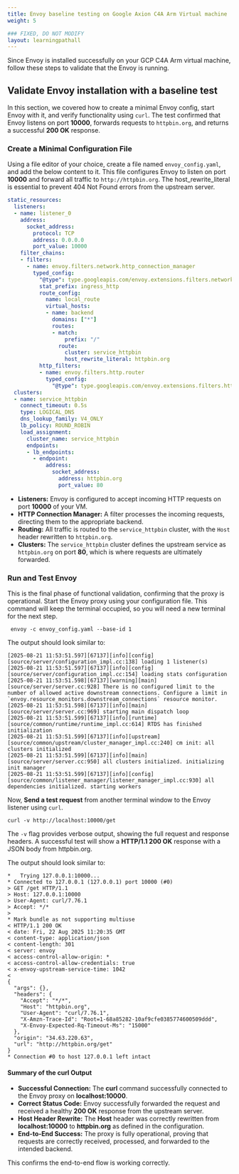 ```yaml
---
title: Envoy baseline testing on Google Axion C4A Arm Virtual machine
weight: 5

### FIXED, DO NOT MODIFY
layout: learningpathall
---
```



Since Envoy is installed successfully on your GCP C4A Arm virtual machine, follow these steps to validate that the Envoy is running.

## Validate Envoy installation with a baseline test

In this section, we covered how to create a minimal Envoy config, start Envoy with it, and verify functionality using `curl`. 
The test confirmed that Envoy listens on port **10000**, forwards requests to `httpbin.org`, and returns a successful **200 OK** response.

### Create a Minimal Configuration File

Using a file editor of your choice, create a file named `envoy_config.yaml`, and add the below content to it. This file configures Envoy to listen on port **10000** and forward all traffic to `http://httpbin.org`. The host_rewrite_literal is essential to prevent 404 Not Found errors from the upstream server.

```YAML
static_resources:
  listeners:
  - name: listener_0
    address:
      socket_address:
        protocol: TCP
        address: 0.0.0.0
        port_value: 10000
    filter_chains:
    - filters:
      - name: envoy.filters.network.http_connection_manager
        typed_config:
          "@type": type.googleapis.com/envoy.extensions.filters.network.http_connection_manager.v3.HttpConnectionManager
          stat_prefix: ingress_http
          route_config:
            name: local_route
            virtual_hosts:
            - name: backend
              domains: ["*"]
              routes:
              - match:
                  prefix: "/"
                route:
                  cluster: service_httpbin
                  host_rewrite_literal: httpbin.org
          http_filters:
          - name: envoy.filters.http.router
            typed_config:
              "@type": type.googleapis.com/envoy.extensions.filters.http.router.v3.Router
  clusters:
  - name: service_httpbin
    connect_timeout: 0.5s
    type: LOGICAL_DNS
    dns_lookup_family: V4_ONLY
    lb_policy: ROUND_ROBIN
    load_assignment:
      cluster_name: service_httpbin
      endpoints:
      - lb_endpoints:
        - endpoint:
            address:
              socket_address:
                address: httpbin.org
                port_value: 80
```
- **Listeners:** Envoy is configured to accept incoming HTTP requests on port **10000** of your VM.
- **HTTP Connection Manager:** A filter processes the incoming requests, directing them to the appropriate backend.
- **Routing:** All traffic is routed to the `service_httpbin` cluster, with the `Host` header rewritten to  `httpbin.org`.
- **Clusters:** The `service_httpbin` cluster defines the upstream service as `httpbin.org` on port **80**, which is where requests are ultimately forwarded.

### Run and Test Envoy

This is the final phase of functional validation, confirming that the proxy is operational.
Start the Envoy proxy using your configuration file. This command will keep the terminal occupied, so you will need a new terminal for the next step.

```console
 envoy -c envoy_config.yaml --base-id 1
```
The output should look similar to:

```output
[2025-08-21 11:53:51.597][67137][info][config] [source/server/configuration_impl.cc:138] loading 1 listener(s)
[2025-08-21 11:53:51.597][67137][info][config] [source/server/configuration_impl.cc:154] loading stats configuration
[2025-08-21 11:53:51.598][67137][warning][main] [source/server/server.cc:928] There is no configured limit to the number of allowed active downstream connections. Configure a limit in `envoy.resource_monitors.downstream_connections` resource monitor.
[2025-08-21 11:53:51.598][67137][info][main] [source/server/server.cc:969] starting main dispatch loop
[2025-08-21 11:53:51.599][67137][info][runtime] [source/common/runtime/runtime_impl.cc:614] RTDS has finished initialization
[2025-08-21 11:53:51.599][67137][info][upstream] [source/common/upstream/cluster_manager_impl.cc:240] cm init: all clusters initialized
[2025-08-21 11:53:51.599][67137][info][main] [source/server/server.cc:950] all clusters initialized. initializing init manager
[2025-08-21 11:53:51.599][67137][info][config] [source/common/listener_manager/listener_manager_impl.cc:930] all dependencies initialized. starting workers
```

Now, **Send a test request** from another terminal window to the Envoy listener using `curl`.

```console
curl -v http://localhost:10000/get
```
The `-v` flag provides verbose output, showing the full request and response headers. A successful test will show a **HTTP/1.1 200 OK** response with a JSON body from httpbin.org.

The output should look similar to:

```output
*   Trying 127.0.0.1:10000...
* Connected to 127.0.0.1 (127.0.0.1) port 10000 (#0)
> GET /get HTTP/1.1
> Host: 127.0.0.1:10000
> User-Agent: curl/7.76.1
> Accept: */*
>
* Mark bundle as not supporting multiuse
< HTTP/1.1 200 OK
< date: Fri, 22 Aug 2025 11:20:35 GMT
< content-type: application/json
< content-length: 301
< server: envoy
< access-control-allow-origin: *
< access-control-allow-credentials: true
< x-envoy-upstream-service-time: 1042
<
{
  "args": {},
  "headers": {
    "Accept": "*/*",
    "Host": "httpbin.org",
    "User-Agent": "curl/7.76.1",
    "X-Amzn-Trace-Id": "Root=1-68a85282-10af9cfe0385774600509ddd",
    "X-Envoy-Expected-Rq-Timeout-Ms": "15000"
  },
  "origin": "34.63.220.63",
  "url": "http://httpbin.org/get"
}
* Connection #0 to host 127.0.0.1 left intact
```
#### Summary of the curl Output

- **Successful Connection:** The **curl** command successfully connected to the Envoy proxy on **localhost:10000**.
- **Correct Status Code:** Envoy successfully forwarded the request and received a healthy **200 OK** response from the upstream server.
- **Host Header Rewrite:** The **Host** header was correctly rewritten from **localhost:10000** to **httpbin.org** as defined in the configuration.
- **End-to-End Success:** The proxy is fully operational, proving that requests are correctly received, processed, and forwarded to the intended backend.

This confirms the end-to-end flow is working correctly.
